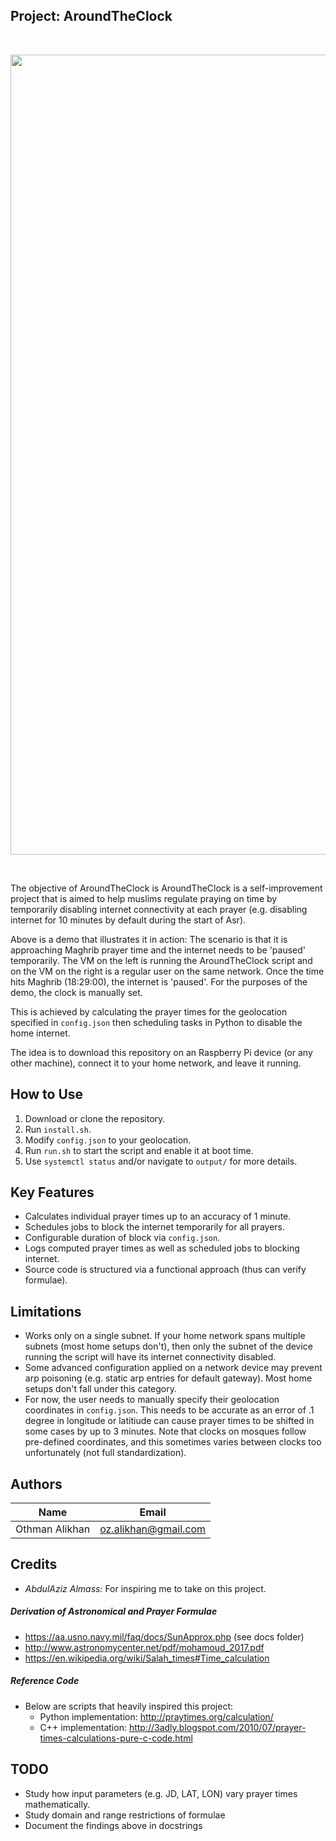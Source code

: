 Project: AroundTheClock
-----------------------

<br>
<p align="center">
    <img align="middle" width=1280 src="docs/demo.gif">
</p>
<br>


The objective of AroundTheClock is AroundTheClock is a self-improvement project 
that is aimed to help muslims regulate praying on time by temporarily disabling 
internet connectivity at each prayer (e.g. disabling internet for 10 minutes by 
default during the start of Asr). 

Above is a demo that illustrates it in action: The scenario is that it is 
approaching Maghrib prayer time and the internet needs to be 'paused' temporarily.
The VM on the left is running the AroundTheClock script and on the VM on the right
is a regular user on the same network. Once the time hits Maghrib (18:29:00), the 
internet is 'paused'. For the purposes of the demo, the clock is manually set.

This is achieved by calculating the prayer times for the geolocation 
specified in `config.json` then scheduling tasks in Python to disable the 
home internet. 

The idea is to download this repository on an Raspberry Pi device (or any 
other machine), connect it to your home network, and leave it running.


How to Use
----------
1. Download or clone the repository.
2. Run `install.sh`.
3. Modify `config.json` to your geolocation.
4. Run `run.sh` to start the script and enable it at boot time.
5. Use `systemctl status` and/or navigate to `output/` for more details.


Key Features
------------
- Calculates individual prayer times up to an accuracy of 1 minute.
- Schedules jobs to block the internet temporarily for all prayers.
- Configurable duration of block via `config.json`.
- Logs computed prayer times as well as scheduled jobs to blocking internet.
- Source code is structured via a functional approach (thus can verify formulae).


Limitations
------------
- Works only on a single subnet. If your home network spans multiple subnets 
(most home setups don't), then only the subnet of the device running the 
script will have its internet connectivity disabled.
- Some advanced configuration applied on a network device may prevent arp 
poisoning (e.g. static arp entries for default gateway). Most home setups 
don't fall under this category.
- For now, the user needs to manually specify their geolocation coordinates 
in `config.json`. This needs to be accurate as an error of .1 degree in 
longitude or latitiude can cause prayer times to be shifted in some cases by 
up to 3 minutes. Note that clocks on mosques follow pre-defined coordinates, 
and this sometimes varies between clocks too unfortunately (not full 
standardization).


Authors
-------
|      Name      |           Email           | 
| -------------- |:-------------------------:| 
| Othman Alikhan | oz.alikhan@gmail.com      | 


Credits
-------
- *AbdulAziz Almass:* For inspiring me to take on this project.

##### Derivation of Astronomical and Prayer Formulae
- https://aa.usno.navy.mil/faq/docs/SunApprox.php (see docs folder)
- http://www.astronomycenter.net/pdf/mohamoud_2017.pdf
- https://en.wikipedia.org/wiki/Salah_times#Time_calculation

##### Reference Code
- Below are scripts that heavily inspired this project:
    - Python implementation: http://praytimes.org/calculation/
    - C++ implementation: http://3adly.blogspot.com/2010/07/prayer-times-calculations-pure-c-code.html


TODO
----
- Study how input parameters (e.g. JD, LAT, LON) vary prayer times mathematically.
- Study domain and range restrictions of formulae
- Document the findings above in docstrings
